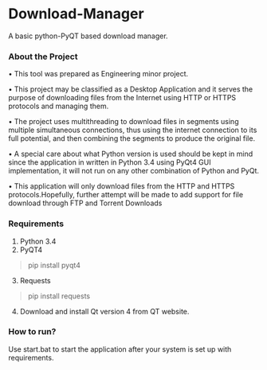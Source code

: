 # Download-Manager
A basic python-PyQT based download manager.

### About the Project
•	This tool was prepared as Engineering minor project.

•	This project may be classified as a Desktop Application and it serves the purpose of downloading files from the Internet using HTTP or HTTPS protocols and managing them.

•	The project uses multithreading to download files in segments using multiple simultaneous connections, thus using the internet connection to its full potential, and then combining the segments to produce the original file.

•	A special care about what Python version is used should be kept in mind since the application in written in Python 3.4 using PyQt4 GUI implementation, it will not run on any other combination of Python and PyQt.

•	This application will only download files from the HTTP and HTTPS protocols.Hopefully, further attempt will be made to add support for file download through FTP and Torrent Downloads

### Requirements
1. Python 3.4
2. PyQT4 
> pip install pyqt4
3. Requests
> pip install requests
4. Download and install Qt version 4 from QT website.

### How to run?
Use start.bat to start the application after your system is set up with requirements.
